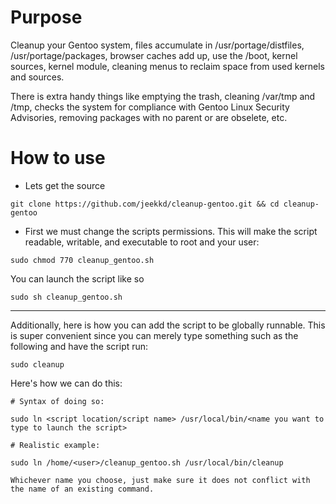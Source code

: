 Purpose
=====

Cleanup your Gentoo system, files accumulate in /usr/portage/distfiles, /usr/portage/packages, browser caches
add up, use the /boot, kernel sources, kernel module, cleaning menus to reclaim space from used kernels and
sources.

There is extra handy things like emptying the trash, cleaning /var/tmp and /tmp, checks the system for compliance with
Gentoo Linux Security Advisories, removing packages with no parent or are obselete, etc.

How to use
====

- Lets get the source

```
git clone https://github.com/jeekkd/cleanup-gentoo.git && cd cleanup-gentoo
```

- First we must change the scripts permissions. This will make the script readable, writable, and 
executable to root and your user:

```
sudo chmod 770 cleanup_gentoo.sh
```

You can launch the script like so

```
sudo sh cleanup_gentoo.sh
```
----------

Additionally, here is how you can add the script to be globally runnable. This is super convenient 
since you can merely type something such as the following and have the script run:

```
sudo cleanup
```

Here's how we can do this:

```
# Syntax of doing so:

sudo ln <script location/script name> /usr/local/bin/<name you want to type to launch the script>

# Realistic example:

sudo ln /home/<user>/cleanup_gentoo.sh /usr/local/bin/cleanup

Whichever name you choose, just make sure it does not conflict with the name of an existing command.
```

